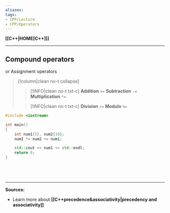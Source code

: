 ```yaml
---
aliases:
tags:
- CPP/Lecture
- CPP/Operators
---
```

**[[C++|HOME[C++]]]**

---
## Compound operators
or Assignment operators

>[!column|clean no-t collapse]
>>[!INFO|clean no-t txt-c]
>> **Addition**
>> `+=`
>> **Subtraction**
>> `-=`
>> **Multiplication**
>> `*=`
>
>>[!INFO|clean no-t txt-c]
>> **Division**
>> `/=`
>> **Modulo**
>> `%=`

```cpp
#include <iostream>

int main()
{
    int num1{5}, num2{10};
    num1 *= num2 += num1;

    std::cout << num1 << std::endl;
    return 0;
}
```

<br>

# 
---
**Sources:**
- Learn more about **[[C++precedence&associativity|precedency and associativity]]**
